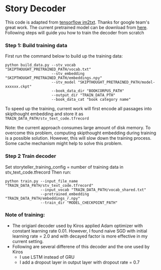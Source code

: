 # Story Decoder

This code is adapted from [tensorflow im2txt](https://github.com/tensorflow/models/tree/master/research/im2txt). Thanks for google team's great work. The current pretrained model can be download from [here](https://drive.google.com/file/d/1EddIyRZ1D6eamxfxZ2OIwrAhiJpiC16Q/view?usp=sharing). Following steps will guide you how to train the decoder from scratch

### Step 1: Build training data
First run the command below to build up the training data:
```
python build_data.py --stv_vocab "SKIPTHOUGHT_PRETRAINED_PATH/vocab.txt"
                     --stv_embedding "SKIPTHOUGHT_PRETRAINED_PATH/embeddings.npy"
                     --stv_model "SKIPTHOUGHT_PRETRAINED_PATH/model-xxxxxx.ckpt"
                     --book_data_dir "BOOKCORPUS_PATH"
                     --output_dir "TRAIN_DATA_PTH"
                     --book_data_cat "book category name"
```
To speed up the training, current work will first encode all passages into skipthought embedding and store it as `TRAIN_DATA_PATH/stv_text_code.tfrecord`

Note: the current approach consumes large amount of disk memory. To overcome this problem, computing skipthought embedding during training is a possible solution. However, this will slow down the training process. Some cache mechanism might help to solve this problem.

### Step 2 Train decoder
Set storyteller_training_config = number of training data in stv_text_code.tfrecord Then run:
```
python train.py --input_file_name "TRAIN_DATA_PATH/stv_text_code.tfrecord"
                --input_vocab "TRAIN_DATA_PATH/vocab_shared.txt"
                --pretrained_embedding "TRAIN_DATA_PATH/embeddings_r.npy"
                --train_dir "MODEL_CHECKPOINT_PATH"
```

### Note of training:
   * The origianl decoder used by Kiros applied Adam optimizer with constant learning rate 0.01. However, I found naive SGD with initial learning rate = 2.0 and with decayed factor is more effective in my current setting.
   * Following are several differene of this decoder and the one used by Kiros
       * I use LSTM instead of GRU
       * I add a dropout layer in output layer with dropout rate = 0.7
